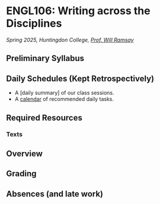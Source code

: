 # ENGL106: Writing across the Disciplines

*Spring 2025, Huntingdon College, [Prof. Will Ramsay](https://willramsay.github.io)*

## Preliminary Syllabus

## Daily Schedules (Kept Retrospectively)

* A [daily summary] of our class sessions.
* A [calendar](./engl106_daily_tasks.pdf) of recommended daily tasks.

## Required Resources

### Texts

## Overview

## Grading

## Absences (and late work)

